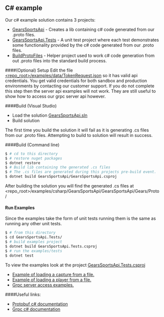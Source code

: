 C# example
----------

Our c# example solution contains 3 projects:
* [GearsSportsApi](https://github.com/GearsSports/gears-sports-api/tree/master/examples/csharp/GearsSportsApi/GearsSportsApi/) - Creates a lib containing c# code generated from our .proto files.
* [GearsSportsApi.Tests](https://github.com/GearsSports/gears-sports-api/tree/master/examples/csharp/GearsSportsApi/GearsSportsApi.Tests/) - A unit test project where each test demonstrates some functionality provided by the c# code generated from our .proto files.
* [BuildProtoFiles](https://github.com/GearsSports/gears-sports-api/tree/master/examples/csharp/GearsSportsApi/BuildProtoFiles/) - Helper project used to work c# code generation from out .proto files into the standard build process.

####(Optional) Setup
Edit the file [<repo_root>/examples/data/TokenRequest.json](https://github.com/GearsSports/gears-sports-api/tree/master/examples/data/TokenRequest.json) so it has valid api credentials.
You get valid credentials for both sandbox and production environments by contacting our customer support.
If you do not complete this step then the server api examples will not work. They are still useful to show how to access our grpc server api however.

####Build (Visual Studio)
* Load the solution [GearsSportsApi.sln](https://github.com/GearsSports/gears-sports-api/tree/master/examples/csharp/GearsSportsApi/GearsSportsApi.sln)
* Build solution

The first time you build the solution it will fail as it is generating .cs files from our .proto files.
Attempting to build to solution will result in success.

####Build (Command line)
```sh
$ # cd to this directory
$ # restore nuget packages
$ dotnet restore
$ # Build lib containing the generated .cs files
$ # The .cs files are generated during this projects pre-build event.
$ dotnet build GearsSportsApi/GearsSportsApi.csproj
```

After building the solution you will find the generated .cs files at <repo_root>/examples/csharp/GearsSportsApi/GearsSportsApi/Gears/Proto/

#### Run Examples
Since the examples take the form of unit tests running them is the same as running any other unit tests.
```sh
$ # from this directory
$ cd GearsSportsApi.Tests/
$ # build examples project
$ dotnet build GearsSportsApi.Tests.csproj
$ # run the examples/tests
$ dotnet test
```

To view the examples look at the project [GearsSportsApi.Tests.csproj](https://github.com/GearsSports/gears-sports-api/tree/master/examples/csharp/GearsSportsApi/GearsSportsApi.Tests/GearsSportsApi.Tests.csproj)
* [Example of loading a capture from a file.](https://github.com/GearsSports/gears-sports-api/tree/master/examples/csharp/GearsSportsApi/GearsSportsApi.Tests/LoadCapture.cs)
* [Example of loading a player from a file.](https://github.com/GearsSports/gears-sports-api/tree/master/examples/csharp/GearsSportsApi/GearsSportsApi.Tests/LoadPlayer.cs)
* [Grpc server access examples.](https://github.com/GearsSports/gears-sports-api/tree/master/examples/csharp/GearsSportsApi/GearsSportsApi.Tests/ServerApiAccess.cs)

####Useful links:
* [Protobuf c# documentation](https://developers.google.com/protocol-buffers/docs/csharptutorial)
* [Grpc c# documentation](https://grpc.io/docs/tutorials/basic/csharp.html)
